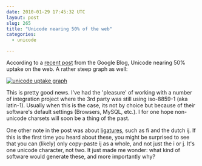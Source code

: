 ```yaml
---
date: 2010-01-29 17:45:32 UTC
layout: post
slug: 265
title: "Unicode nearing 50% of the web"
categories:
  - unicode

---
```

<p>According to a <a href="http://googleblog.blogspot.com/2010/01/unicode-nearing-50-of-web.html">recent post</a> from the Google Blog, Unicode nearing 50% uptake on the web. A rather steep graph as well:</p>

<p><a href="http://googleblog.blogspot.com/2010/01/unicode-nearing-50-of-web.html"><img src="http://3.bp.blogspot.com/_7ZYqYi4xigk/S2Hcx0fITQI/AAAAAAAAFmM/ifZX2Wmv40A/s400/unicode.png" alt="unicode uptake graph" /></a></p>

<p>This is pretty good news. I've had the 'pleasure' of working with a number of integration project where the 3rd party was still using iso-8859-1 (aka latin-1). Usually when this is the case, its not by choice but because of their software's default settings (Browsers, MySQL, etc.). I for one hope non-unicode charsets will soon be a thing of the past.</p>

<p>One other note in the post was about <a href="http://en.wikipedia.org/wiki/Typographical_ligature">ligatures</a>, such as &#64257; and the dutch &#307;. If this is the first time you heard about these, you might be surprised to see that you can (likely) only copy-paste &#307; as a whole, and not just the i or j. It's one unicode character, not two. It just made me wonder: what kind of software would generate these, and more importantly why?</p>
